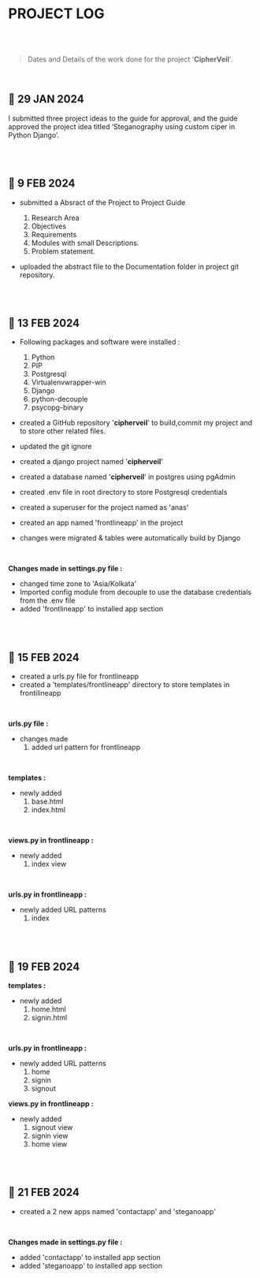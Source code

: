 # PROJECT LOG

<br>
<br>

> Dates and Details of the work done for the project '**CipherVeil**'.

<br>

## 📅 29 JAN 2024
I submitted three project ideas to the guide for approval, and the guide approved the project idea titled ‘Steganography using custom ciper in Python Django’.

<br><br>


## 📅 9 FEB 2024

- submitted a Absract of the Project to Project Guide

    1. Research Area
    2. Objectives
    3. Requirements
    4. Modules with small Descriptions.
    5. Problem statement.

- uploaded the abstract file to the Documentation folder in project git repository.

<br> <br>

## 📅 13 FEB 2024

- Following packages and software were installed :

    1. Python
    2. PIP
    3. Postgresql
    4. Virtualenvwrapper-win
    5. Django
    6. python-decouple
    7. psycopg-binary 

- created a GitHub repository '**cipherveil**' to build,commit my project and to store other related files.
- updated the git ignore
- created a django project named '**cipherveil**'
- created a database named '**cipherveil**' in postgres using pgAdmin
- created .env file in root directory to store Postgresql credentials
- created a superuser for the project named as 'anas'
- created an app named 'frontlineapp' in the project
- changes were migrated & tables were automatically build by Django

<br>

**Changes made in settings.py file :**

- changed time zone to 'Asia/Kolkata'
- Imported config module from decouple to use the database credentials from the .env file
- added 'frontlineapp' to installed app section

<br><br>

## 📅 15 FEB 2024

- created a urls.py file for frontlineapp
- created a 'templates/frontlineapp' directory to store templates in frontilineapp

<br>

**urls.py file :**
- changes made
    1.  added url pattern for frontlineapp

<br>

**templates :**
- newly added
    1. base.html
    2. index.html

<br>


**views.py in frontlineapp :**
- newly added
    1.  index view

<br>

**urls.py in frontlineapp :**
- newly added URL patterns
    1.  index


<br><br>

## 📅 19 FEB 2024


**templates :**
- newly added
    1. home.html
    2. signin.html

<br>

**urls.py in frontlineapp :**
- newly added URL patterns
    1.  home
    2.  signin
    3.  signout



**views.py in frontlineapp :**
- newly added
    1.  signout view
    2.  signin view
    3.  home view

<br><br>

## 📅 21 FEB 2024

- created a 2 new apps named 'contactapp' and 'steganoapp'

<br>

**Changes made in settings.py file :**
    
- added 'contactapp' to installed app section
- added 'steganoapp' to installed app section